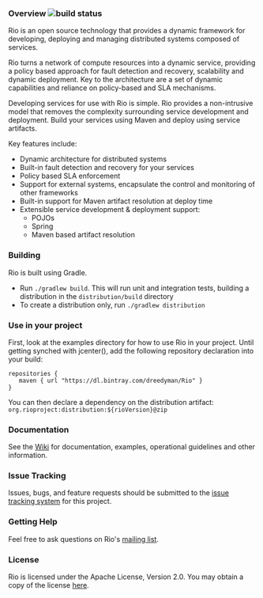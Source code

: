 ### Overview  ![build status](https://travis-ci.org/dreedyman/Rio.svg?branch=develop)
Rio is an open source technology that provides a dynamic framework for developing, deploying and managing distributed systems composed of services.

Rio turns a network of compute resources into a dynamic service, providing a policy based approach for fault detection and recovery, scalability and dynamic deployment. Key to the architecture are a set of dynamic capabilities and reliance on policy-based and SLA mechanisms.

Developing services for use with Rio is simple. Rio provides a non-intrusive model that removes the complexity surrounding service development and deployment. Build your services using Maven and deploy using service artifacts.

Key features include:

* Dynamic architecture for distributed systems
* Built-in fault detection and recovery for your services
* Policy based SLA enforcement
* Support for external systems, encapsulate the control and monitoring of other frameworks
* Built-in support for Maven artifact resolution at deploy time
* Extensible service development & deployment support:
	* POJOs
	* Spring
	* Maven based artifact resolution


### Building
Rio is built using Gradle. 

* Run `./gradlew build`. This will run unit and integration tests, building a distribution in the `distribution/build` directory
*  To create a distribution only, run `./gradlew distribution`

### Use in your project
First, look at the examples directory for how to use Rio in your project.
Until getting synched with jcenter(), add the following repository declaration into your build:  

```
repositories {
   maven { url "https://dl.bintray.com/dreedyman/Rio" }
}
```
You can then declare a dependency on the distribution artifact: ` org.rioproject:distribution:${rioVersion}@zip`

### Documentation
See the [Wiki](https://github.com/dreedyman/Rio/wiki) for documentation, examples, operational guidelines and other information.

### Issue Tracking
Issues, bugs, and feature requests should be submitted to the [issue tracking system](https://github.com/dreedyman/Rio/issues) for this project.

### Getting Help
Feel free to ask questions on Rio's [mailing list](http://groups.google.com/group/rio-users).

### License

Rio is licensed under the Apache License, Version 2.0. You may obtain a copy of the license
[here](http://www.apache.org/licenses/LICENSE-2.0).
